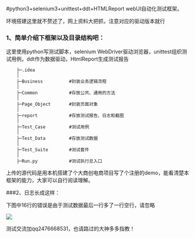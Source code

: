 

#python3+selenium3+unittest+ddt+HTMLReport webUI自动化测试框架。

环境搭建这里就不赘述了，网上资料大把抓，注意对应的驱动版本就行

### 1、简单介绍下框架以及目录结构吧：  ###

这里使用python写测试脚本，selenium WebDriver驱动浏览器，unittest组织测试用例，ddt作为数据驱动，HtmlReport生成测试报告

    	├─.idea
    	│  
    	├─Business			#封装业务逻辑流程
    	│
    	├─Common			#存放公共、通用的方法
    	│ 
    	├─Page_Object		#封装页面对象
    	│ 
    	├─report			#存放测试报告、日志和截图
    	│ 
    	├─Test_Case			#测试用例
    	│
    	├─Test_Data			#存放测试数据
    	│
    	├─Test_Suite		#测试套件
    	│
    	├─Run.py			#测试执行总入口


上传的源代码是用本机搭建了个大商创电商项目写了个注册的demo，能看清楚本框架的能力，大家可以自行阅读理解。

###2、日志长成这样： 

下图中16行的错误是由于测试数据最后一行多了一行空行，请忽略

![](https://i.imgur.com/lcOhta8.png)



测试交流加qq2476668531，也请路过的大神多多指教！




 